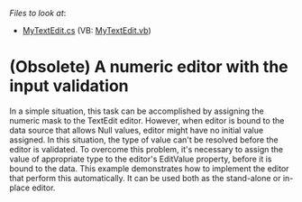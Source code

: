 <!-- default file list -->
*Files to look at*:

* [MyTextEdit.cs](./CS/B137591/MyTextEdit.cs) (VB: [MyTextEdit.vb](./VB/B137591/MyTextEdit.vb))
<!-- default file list end -->
# (Obsolete) A numeric editor with the input validation


<p>In a simple situation, this task can be accomplished by assigning the numeric mask to the TextEdit editor. However, when editor is bound to the data source that allows Null values, editor might have no initial value assigned. In this situation, the type of value can't be resolved before the editor is validated. To overcome this problem, it's necessary to assign the value of appropriate type to the editor's EditValue property, before it is bound to the data. This example demonstrates how to implement the editor that perform this automatically. It can be used both as the stand-alone or in-place editor.</p>

<br/>


